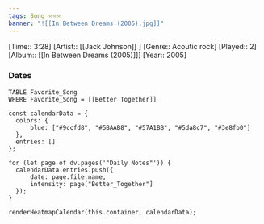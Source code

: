 ```yaml
---
tags: Song ⭐⭐⭐ 
banner: "![[In Between Dreams (2005).jpg]]"
---
```

[Time:: 3:28]
[Artist:: [[Jack Johnson]] ]
[Genre:: Acoutic rock]
[Played:: 2]
[Album:: [[In Between Dreams (2005)]]]
[Year:: 2005]
### Dates
````dataview
TABLE Favorite_Song
WHERE Favorite_Song = [[Better Together]]
````
  ```dataviewjs
const calendarData = { 
	colors: { 
		blue: ["#9ccfd8", "#5BAAB8", "#57A1BB", "#5da8c7", "#3e8fb0"] 
	}, 
	entries: [] 
}; 

for (let page of dv.pages('"Daily Notes"')) { 
	calendarData.entries.push({ 
		date: page.file.name, 
		intensity: page["Better_Together"]
	}); 
} 

renderHeatmapCalendar(this.container, calendarData);
```
